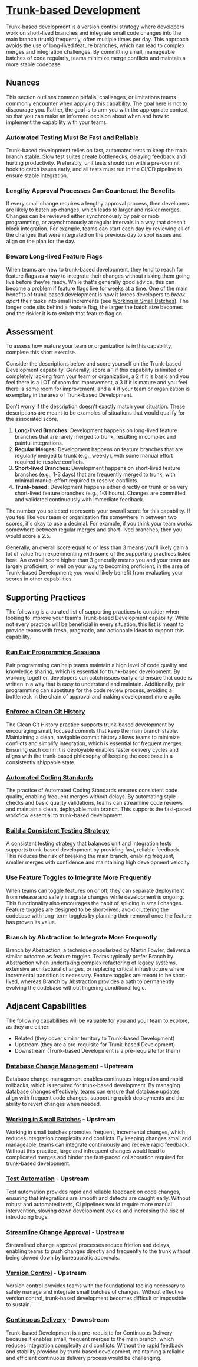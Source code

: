 # [Trunk-based Development](https://dora.dev/capabilities/trunk-based-development/)

Trunk-based development is a version control strategy where developers work on short-lived branches and integrate small code changes into the main branch (trunk) frequently, often multiple times per day. This approach avoids the use of long-lived feature branches, which can lead to complex merges and integration challenges. By committing small, manageable batches of code regularly, teams minimize merge conflicts and maintain a more stable codebase.

## Nuances

This section outlines common pitfalls, challenges, or limitations teams commonly encounter when applying this capability. The goal here is not to discourage you. Rather, the goal is to arm you with the appropriate context so that you can make an informed decision about when and how to implement the capability with your teams.

### Automated Testing Must Be Fast and Reliable

Trunk-based development relies on fast, automated tests to keep the main branch stable. Slow test suites create bottlenecks, delaying feedback and hurting productivity. Preferably, unit tests should run with a pre-commit hook to catch issues early, and all tests must run in the CI/CD pipeline to ensure stable integration.

### Lengthy Approval Processes Can Counteract the Benefits

If every small change requires a lengthy approval process, then developers are likely to batch up changes, which leads to larger and riskier merges. Changes can be reviewed either synchronously by pair or mob programming, or asynchronously at regular intervals in a way that doesn't block integration. For example, teams can start each day by reviewing all of the changes that were integrated on the previous day to spot issues and align on the plan for the day.

### Beware Long-lived Feature Flags

When teams are new to trunk-based development, they tend to reach for feature flags as a way to integrate their changes without risking them going live before they're ready. While that's generally good advice, this can become a problem if feature flags live for weeks at a time. One of the main benefits of trunk-based development is how it forces developers to *break apart* their tasks into small increments (see [Working in Small Batches](/capabilities/working-in-small-batches.md)). The longer code sits behind a feature flag, the larger the batch size becomes and the riskier it is to switch that feature flag on.

## Assessment
To assess how mature your team or organization is in this capability, complete this short exercise.

Consider the descriptions below and score yourself on the Trunk-based Development capability. Generally, score a 1 if this capability is limited or completely lacking from your team or organization, a 2 if it is basic and you feel there is a LOT of room for improvement, a 3 if it is mature and you feel there is some room for improvement, and a 4 if your team or organization is exemplary in the area of Trunk-based Development.

Don't worry if the description doesn't exactly match your situation. These descriptions are meant to be examples of situations that would qualify for the associated score.

1. **Long-lived Branches:** Development happens on long-lived feature branches that are rarely merged to trunk, resulting in complex and painful integrations.
2. **Regular Merges:** Development happens on feature branches that are regularly merged to trunk (e.g., weekly), with some manual effort required to resolve conflicts.
3. **Short-lived Branches:** Development happens on short-lived feature branches (e.g., 1-3 days) that are frequently merged to trunk, with minimal manual effort required to resolve conflicts.
4. **Trunk-based:** Development happens either directly on trunk or on very short-lived feature branches (e.g., 1-3 hours). Changes are committed and validated continuously with immediate feedback.

The number you selected represents your overall score for this capability. If you feel like your team or organization fits somewhere in between two scores, it's okay to use a decimal. For example, if you think your team works somewhere between regular merges and short-lived branches, then you would score a 2.5.

Generally, an overall score equal to or less than 3 means you'll likely gain a lot of value from experimenting with some of the supporting practices listed here. An overall score higher than 3 generally means you and your team are largely proficient, or well on your way to becoming proficient, in the area of Trunk-based Development; you would likely benefit from evaluating your scores in other capabilities.

## Supporting Practices

The following is a curated list of supporting practices to consider when looking to improve your team's Trunk-based Development capability. While not every practice will be beneficial in every situation, this list is meant to provide teams with fresh, pragmatic, and actionable ideas to support this capability.

### [Run Pair Programming Sessions](/practices/run-pair-programming-sessions.md)

Pair programming can help teams maintain a high level of code quality and knowledge sharing, which is essential for trunk-based development. By working together, developers can catch issues early and ensure that code is written in a way that is easy to understand and maintain. Additionally, pair programming can substitute for the code review process, avoiding a bottleneck in the chain of approval and making development more agile.

### [Enforce a Clean Git History](/practices/enforce-a-clean-git-history.md)

The Clean Git History practice supports trunk-based development by encouraging small, focused commits that keep the main branch stable. Maintaining a clean, navigable commit history allows teams to minimize conflicts and simplify integration, which is essential for frequent merges. Ensuring each commit is deployable enables faster delivery cycles and aligns with the trunk-based philosophy of keeping the codebase in a consistently shippable state.

### [Automated Coding Standards](/practices/automate-coding-standards.md)

The practice of Automated Coding Standards ensures consistent code quality, enabling frequent merges without delays. By automating style checks and basic quality validations, teams can streamline code reviews and maintain a clean, deployable main branch. This supports the fast-paced workflow essential to trunk-based development.

### [Build a Consistent Testing Strategy](/practices/build-consistent-testing-strategy.md)

A consistent testing strategy that balances unit and integration tests supports trunk-based development by providing fast, reliable feedback. This reduces the risk of breaking the main branch, enabling frequent, smaller merges with confidence and maintaining high development velocity.

### Use Feature Toggles to Integrate More Frequently

When teams can toggle features on or off, they can separate deployment from release and safely integrate changes while development is ongoing. This functionality also encourages the habit of splicing in small changes. Feature toggles are designed to be short-lived; avoid cluttering the codebase with long-term toggles by planning their removal once the feature has proven its value.

### Branch by Abstraction to Integrate More Frequently

Branch by Abstraction, a technique popularized by Martin Fowler, delivers a similar outcome as feature toggles. Teams typically prefer Branch by Abstraction when undertaking complex refactoring of legacy systems, extensive architectural changes, or replacing critical infrastructure where incremental transition is necessary. Feature toggles are meant to be short-lived, whereas Branch by Abstraction provides a path to permanently evolving the codebase without lingering conditional logic.

## Adjacent Capabilities

The following capabilities will be valuable for you and your team to explore, as they are either:

- Related (they cover similar territory to Trunk-based Development)
- Upstream (they are a pre-requisite for Trunk-based Development)
- Downstream (Trunk-based Development is a pre-requisite for them)

### [Database Change Management](/capabilities/database-change-management.md) - Upstream

Database change management enables continuous integration and rapid rollbacks, which is required for trunk-based development. By managing database changes effectively, teams can ensure that database updates align with frequent code changes, supporting quick deployments and the ability to revert changes when needed.

### [Working in Small Batches](/capabilities/working-in-small-batches.md) - Upstream

Working in small batches promotes frequent, incremental changes, which reduces integration complexity and conflicts. By keeping changes small and manageable, teams can integrate continuously and receive rapid feedback. Without this practice, large and infrequent changes would lead to complicated merges and hinder the fast-paced collaboration required for trunk-based development.

### [Test Automation](/capabilities/test-automation.md) - Upstream

Test automation provides rapid and reliable feedback on code changes, ensuring that integrations are smooth and defects are caught early. Without robust and automated tests, CI pipelines would require more manual intervention, slowing down development cycles and increasing the risk of introducing bugs.

### [Streamline Change Approval](/capabilities/streamline-change-approval.md) - Upstream

Streamlined change approval processes reduce friction and delays, enabling teams to push changes directly and frequently to the trunk without being slowed down by bureaucratic approvals.

### [Version Control](/capabilities/version-control.md) - Upstream

Version control provides teams with the foundational tooling necessary to safely manage and integrate small batches of changes. Without effective version control, trunk-based development becomes difficult or impossible to sustain.

### [Continuous Delivery](/capabilities/continuous-delivery.md) - Downstream

Trunk-based Development is a pre-requisite for Continuous Delivery because it enables small, frequent merges to the main branch, which reduces integration complexity and conflicts. Without the rapid feedback and stability provided by trunk-based development, maintaining a reliable and efficient continuous delivery process would be challenging.